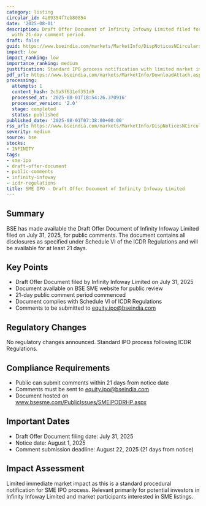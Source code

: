 ```yaml
---
category: listing
circular_id: 4a09354f7eb80854
date: '2025-08-01'
description: Draft Offer Document of Infinity Infoway Limited filed for public comments
  with 21-day comment period.
draft: false
guid: https://www.bseindia.com/markets/MarketInfo/DispNoticesNCirculars.aspx?Noticeid={182A525A-97B5-4A8A-9F43-48700BBA76FE}&noticeno=20250801-11&dt=08/01/2025&icount=11&totcount=80&flag=0
impact: low
impact_ranking: low
importance_ranking: medium
justification: Standard IPO process notification with limited market impact
pdf_url: https://www.bseindia.com/markets/MarketInfo/DownloadAttach.aspx?id=20250801-11&attachedId=
processing:
  attempts: 1
  content_hash: 2c5a5f631ef351d9
  processed_at: '2025-08-01T18:54:26.370916'
  processor_version: '2.0'
  stage: completed
  status: published
published_date: '2025-08-01T07:38:00+00:00'
rss_url: https://www.bseindia.com/markets/MarketInfo/DispNoticesNCirculars.aspx?Noticeid={182A525A-97B5-4A8A-9F43-48700BBA76FE}&noticeno=20250801-11&dt=08/01/2025&icount=11&totcount=80&flag=0
severity: medium
source: bse
stocks:
- INFINITY
tags:
- sme-ipo
- draft-offer-document
- public-comments
- infinity-infoway
- icdr-regulations
title: SME IPO - Draft Offer Document of Infinity Infoway Limited
---
```


## Summary

BSE has made available the Draft Offer Document of Infinity Infoway Limited filed on July 31, 2025, for public comments. The document contains all disclosures as specified under Schedule VI of the ICDR Regulations and will be available for at least 21 days.

## Key Points

- Draft Offer Document filed by Infinity Infoway Limited on July 31, 2025
- Document available on BSE SME website for public review
- 21-day public comment period commenced
- Document complies with Schedule VI of ICDR Regulations
- Comments to be submitted to equity.ipo@bseindia.com

## Regulatory Changes

No regulatory changes announced. Standard IPO process following ICDR Regulations.

## Compliance Requirements

- Public can submit comments within 21 days from notice date
- Comments must be sent to equity.ipo@bseindia.com
- Document hosted on www.bsesme.com/PublicIssues/SMEIPODRHP.aspx

## Important Dates

- Draft Offer Document filing date: July 31, 2025
- Notice date: August 1, 2025
- Comment submission deadline: August 22, 2025 (21 days from notice)

## Impact Assessment

Limited immediate market impact as this is a standard procedural notification for SME IPO process. Relevant primarily for potential investors in Infinity Infoway Limited and market participants interested in SME listings.